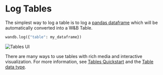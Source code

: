 # Log Tables

The simplest way to log a table is to log a [pandas dataframe](https://pandas.pydata.org/pandas-docs/stable/reference/api/pandas.DataFrame.html) which will be automatically converted into a W&B Table.

```python
wandb.log({"table": my_dataframe})
```

![Tables UI](<@site/static/images/experiments/log_tables.png>)

There are many ways to use tables with rich media and interactive visualization. For more information, see [Tables Quickstart](../../data-vis/tables-quickstart) and the [Table data type](../../../ref/python/data-types/table).
